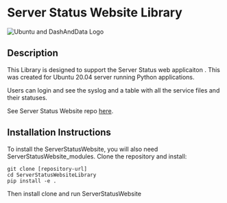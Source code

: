 # Server Status Website Library

<!-- ![Dashboards and Database Logo](app_package/static/images/DashDataV3_calibri_teal.png) -->
![Ubuntu and DashAndData Logo](https://venturer.dashanddata.com/get_aux_file_from_dir/images/UbuntuAndDashAndData01.png)

## Description
This Library is designed to support the Server Status web applicaiton . This was created for Ubuntu 20.04 server running Python applications.

Users can login and see the syslog and a table with all the service files and their statuses.

See Server Status Website repo [here](https://github.com/costa-rica/ServerStatusWebsite).


## Installation Instructions
To install the ServerStatusWebsite, you will also need ServerStatusWebsite_modules. Clone the repository and install:
```
git clone [repository-url]
cd ServerStatusWebsiteLibrary
pip install -e .
```

Then install clone and run ServerStatusWebsite

